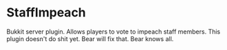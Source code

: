 StaffImpeach
============

Bukkit server plugin. Allows players to vote to impeach staff members.
This plugin doesn't do shit yet. Bear will fix that. Bear knows all.
